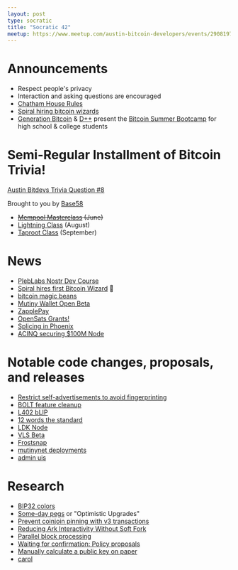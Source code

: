 ```yaml
---
layout: post
type: socratic
title: "Socratic 42"
meetup: https://www.meetup.com/austin-bitcoin-developers/events/290819751/
---
```


# Announcements

- Respect people's privacy
- Interaction and asking questions are encouraged
- [Chatham House Rules](https://www.chathamhouse.org/about-us/chatham-house-rule)
- [Spiral hiring bitcoin wizards](https://lists.linuxfoundation.org/pipermail/bitcoin-dev/2023-April/021589.html)
- [Generation Bitcoin](https://twitter.com/GenBitcoiners) & [D++](https://twitter.com/D_plus__plus) present the [Bitcoin Summer Bootcamp](https://www.genbitcoin.org/workshops) for high school & college students


# Semi-Regular Installment of Bitcoin Trivia!
[Austin Bitdevs Trivia Question #8]()

Brought to you by [Base58](https://base58.school/)
- ~~[Mempool Masterclass](https://base58.school/classes/mempool-masterclass) (June)~~
- [Lightning Class](https://base58.school/classes/lightning-bolts) (August)
- [Taproot Class](https://base58.school/classes/taproot) (September)

# News

- [PlebLabs Nostr Dev Course](https://twitter.com/PlebLab/status/1681657465119682561)
- [Spiral hires first Bitcoin Wizard](https://twitter.com/spiralbtc/status/1681718510068592678) 🧙
- [bitcoin magic beans](https://twitter.com/bitnorbert/status/1681774472968241154)
- [Mutiny Wallet Open Beta](https://blog.mutinywallet.com/mutiny-wallet-open-beta/)
- [ZapplePay](https://www.zapplepay.com/)
- [OpenSats Grants!](https://opensats.org/blog/bitcoin-grants-july-2023)
- [Splicing in Phoenix](https://acinq.co/blog/phoenix-splicing-update)
- [ACINQ securing $100M Node](https://acinq.co/blog/securing-a-100M-lightning-node)

# Notable code changes, proposals, and releases

- [Restrict self-advertisements to avoid fingerprinting](https://github.com/bitcoin/bitcoin/pull/27411)
- [BOLT feature cleanup](https://github.com/lightning/bolts/pull/1092)
- [L402 bLIP](https://github.com/lightning/blips/pull/26)
- [12 words the standard](https://foundationdevices.com/2023/06/make-12-words-the-standard/)
- [LDK Node](https://lightningdevkit.org/blog/announcing-ldk-node/)
- [VLS Beta](https://vls.tech/posts/vls-beta/)
- [Frostsnap](https://frostsnap.com/introducing-frostsnap.html)
- [mutinynet deployments](https://github.com/fedimint/fedimint/tree/master/docker)
- [admin uis](https://github.com/fedimint/ui)

# Research
- [BIP32 colors](https://enteropositivo.github.io/bip39colors/#biptocolors)
- [Some-day pegs](https://gist.github.com/RobinLinus/1102fce176f3b5466180addac5d26313) or "Optimistic Upgrades"
- [Prevent coinjoin pinning with v3 transactions](https://lists.linuxfoundation.org/pipermail/bitcoin-dev/2023-June/021780.html)
- [Reducing Ark Interactivity Without Soft Fork](https://gist.github.com/RubenSomsen/a394beb1dea9e47e981216768e007454?permalink_comment_id=4633382#gistcomment-4633382)
- [Parallel block processing](https://twitter.com/jratcliff/status/1679986272595582979?s=46&t=AmUC5uHhY1vk6-w6a_RJwg)
- [Waiting for confirmation: Policy proposals](https://bitcoinops.org/en/blog/waiting-for-confirmation/#policy-proposals)
- [Manually calculate a public key on paper](https://bitcoin.stackexchange.com/questions/118933/how-can-i-manually-on-paper-calculate-a-bitcoin-public-key-from-a-private-key/118939#118939)
- [carol](https://github.com/carol-computer/carol)

